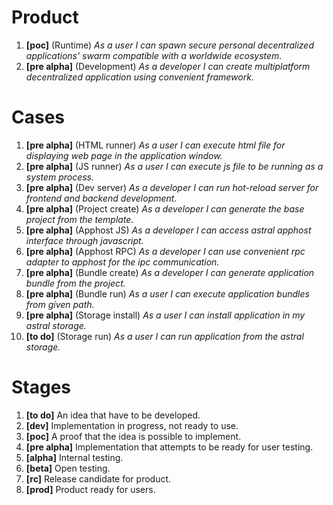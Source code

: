 # Product

1. **[poc]** (Runtime) *As a user I can spawn secure personal decentralized applications' swarm compatible with a worldwide ecosystem.*
2. **[pre alpha]** (Development) *As a developer I can create multiplatform decentralized application using convenient framework.*

# Cases 

1. **[pre alpha]** (HTML runner) *As a user I can execute html file for displaying web page in the application window.*
2. **[pre alpha]** (JS runner) *As a user I can execute js file to be running as a system process.*
3. **[pre alpha]** (Dev server) *As a developer I can run hot-reload server for frontend and backend development.*
4. **[pre alpha]** (Project create) *As a developer I can generate the base project from the template.*
5. **[pre alpha]** (Apphost JS) *As a developer I can access astral apphost interface through javascript.*
6. **[pre alpha]** (Apphost RPC) *As a developer I can use convenient rpc adapter to apphost for the ipc communication.*
7. **[pre alpha]** (Bundle create) *As a developer I can generate application bundle from the project.*
8. **[pre alpha]** (Bundle run) *As a user I can execute application bundles from given path.*
9. **[pre alpha]** (Storage install) *As a user I can install application in my astral storage.*
10. **[to do]** (Storage run) *As a user I can run application from the astral storage.*

# Stages

1. **[to do]** An idea that have to be developed.
2. **[dev]** Implementation in progress, not ready to use.
3. **[poc]** A proof that the idea is possible to implement.
4. **[pre alpha]** Implementation that attempts to be ready for user testing.
5. **[alpha]** Internal testing.
6. **[beta]** Open testing.
7. **[rc]** Release candidate for product.
8. **[prod]** Product ready for users.